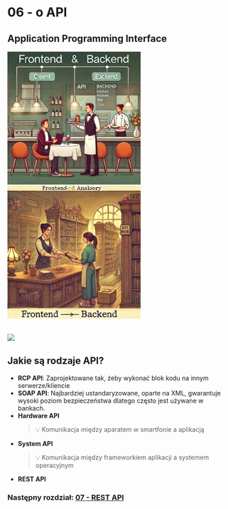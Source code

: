 # 06 - o API

## Application Programming Interface

<a><img src="assets/06-restaurant.png" height="300"></a>
<a><img src="assets/06-library.png" height="300"></a>

<br>

<a href="https://miroslawmamczur.pl/czym-jest-api-i-jakie-sa-jego-rodzaje/">
    <img src="https://miroslawmamczur.pl/wp-content/uploads/2023/06/APi-2-1.png">
</a>

## Jakie są rodzaje API?

* **RCP API**: Zaprojektowane tak, żeby wykonać blok kodu na innym
  serwerze/kliencie
* **SOAP API**: Najbardziej ustandaryzowane, oparte na XML, gwarantuje
  wysoki poziom bezpieczeństwa dlatego często jest używane w bankach.
* **Hardware API**
  > 💡 Komunikacja między aparatem w smartfonie a aplikacją
* **System API**
  > 💡 Komunikacja między frameworkiem aplikacji a systemem operacyjnym
* **REST API**

### Następny rozdział: [07 - REST API](07-rest-api.md)